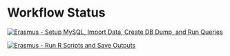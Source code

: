 # Workflow Status
[![Erasmus - Setup MySQL, Import Data, Create DB Dump, and Run Queries](https://github.com/CKudella/corr_data/actions/workflows/create_era_db_dump_and_run_queries.yml/badge.svg)](https://github.com/CKudella/corr_data/actions/workflows/create_era_db_dump_and_run_queries.yml)

[![Erasmus - Run R Scripts and Save Outputs](https://github.com/CKudella/corr_data/actions/workflows/erasmus_run_r_scripts.yml/badge.svg)](https://github.com/CKudella/corr_data/actions/workflows/erasmus_run_r_scripts.yml)
